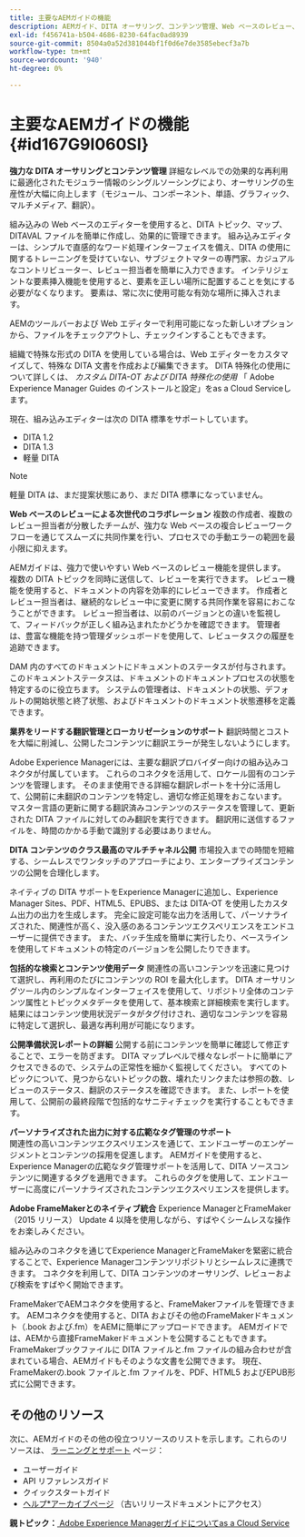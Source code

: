 ```yaml
---
title: 主要なAEMガイドの機能
description: AEMガイド、DITA オーサリング、コンテンツ管理、Web ベースのレビュー、翻訳、ローカリゼーション、マルチチャネル公開、およびFrameMakerの統合に関する主な機能を確認します。
exl-id: f456741a-b504-4686-8230-64fac0ad8939
source-git-commit: 8504a0a52d381044bf1f0d6e7de3585ebecf3a7b
workflow-type: tm+mt
source-wordcount: '940'
ht-degree: 0%

---
```


# 主要なAEMガイドの機能 {#id167G9I060SI}

**強力な DITA オーサリングとコンテンツ管理**
詳細なレベルでの効果的な再利用に最適化されたモジュラー情報のシングルソーシングにより、オーサリングの生産性が大幅に向上します（モジュール、コンポーネント、単語、グラフィック、マルチメディア、翻訳）。

組み込みの Web ベースのエディターを使用すると、DITA トピック、マップ、DITAVAL ファイルを簡単に作成し、効果的に管理できます。 組み込みエディターは、シンプルで直感的なワード処理インターフェイスを備え、DITA の使用に関するトレーニングを受けていない、サブジェクトマターの専門家、カジュアルなコントリビューター、レビュー担当者を簡単に入力できます。 インテリジェントな要素挿入機能を使用すると、要素を正しい場所に配置することを気にする必要がなくなります。 要素は、常に次に使用可能な有効な場所に挿入されます。

AEMのツールバーおよび Web エディターで利用可能になった新しいオプションから、ファイルをチェックアウトし、チェックインすることもできます。

組織で特殊な形式の DITA を使用している場合は、Web エディターをカスタマイズして、特殊な DITA 文書を作成および編集できます。 DITA 特殊化の使用について詳しくは、 *カスタム DITA-OT および DITA 特殊化の使用* 「 Adobe Experience Manager Guides のインストールと設定」をas a Cloud Serviceします。

現在、組み込みエディターは次の DITA 標準をサポートしています。

* DITA 1.2
* DITA 1.3
* 軽量 DITA


>[!NOTE]
>
> 軽量 DITA は、まだ提案状態にあり、まだ DITA 標準になっていません。

**Web ベースのレビューによる次世代のコラボレーション**
複数の作成者、複数のレビュー担当者が分散したチームが、強力な Web ベースの複合レビューワークフローを通じてスムーズに共同作業を行い、プロセスでの手動エラーの範囲を最小限に抑えます。

AEMガイドは、強力で使いやすい Web ベースのレビュー機能を提供します。 複数の DITA トピックを同時に送信して、レビューを実行できます。 レビュー機能を使用すると、ドキュメントの内容を効率的にレビューできます。 作成者とレビュー担当者は、継続的なレビュー中に変更に関する共同作業を容易におこなうことができます。 レビュー担当者は、以前のバージョンとの違いを監視して、フィードバックが正しく組み込まれたかどうかを確認できます。 管理者は、豊富な機能を持つ管理ダッシュボードを使用して、レビュータスクの履歴を追跡できます。

DAM 内のすべてのドキュメントにドキュメントのステータスが付与されます。 このドキュメントステータスは、ドキュメントのドキュメントプロセスの状態を特定するのに役立ちます。 システムの管理者は、ドキュメントの状態、デフォルトの開始状態と終了状態、およびドキュメントのドキュメント状態遷移を定義できます。

**業界をリードする翻訳管理とローカリゼーションのサポート**
翻訳時間とコストを大幅に削減し、公開したコンテンツに翻訳エラーが発生しないようにします。

Adobe Experience Managerには、主要な翻訳プロバイダー向けの組み込みコネクタが付属しています。 これらのコネクタを活用して、ロケール固有のコンテンツを管理します。 そのまま使用できる詳細な翻訳レポートを十分に活用して、公開前に未翻訳のコンテンツを特定し、適切な修正処理をおこないます。 マスター言語の更新に関する翻訳済みコンテンツのステータスを管理して、更新された DITA ファイルに対してのみ翻訳を実行できます。 翻訳用に送信するファイルを、時間のかかる手動で識別する必要はありません。

**DITA コンテンツのクラス最高のマルチチャネル公開**
市場投入までの時間を短縮する、シームレスでワンタッチのアプローチにより、エンタープライズコンテンツの公開を合理化します。

ネイティブの DITA サポートをExperience Managerに追加し、Experience Manager Sites、PDF、HTML5、EPUBS、または DITA-OT を使用したカスタム出力の出力を生成します。 完全に設定可能な出力を活用して、パーソナライズされた、関連性が高く、没入感のあるコンテンツエクスペリエンスをエンドユーザーに提供できます。 また、バッチ生成を簡単に実行したり、ベースラインを使用してドキュメントの特定のバージョンを公開したりできます。

**包括的な検索とコンテンツ使用データ**
関連性の高いコンテンツを迅速に見つけて選択し、再利用のたびにコンテンツの ROI を最大化します。 DITA オーサリングツール内のシンプルなインターフェイスを使用して、リポジトリ全体のコンテンツ属性とトピックメタデータを使用して、基本検索と詳細検索を実行します。 結果にはコンテンツ使用状況データがタグ付けされ、適切なコンテンツを容易に特定して選択し、最適な再利用が可能になります。

**公開準備状況レポートの詳細**
公開する前にコンテンツを簡単に確認して修正することで、エラーを防ぎます。 DITA マップレベルで様々なレポートに簡単にアクセスできるので、システムの正常性を細かく監視してください。 すべてのトピックについて、見つからないトピックの数、壊れたリンクまたは参照の数、レビューのステータス、翻訳のステータスを確認できます。 また、レポートを使用して、公開前の最終段階で包括的なサニティチェックを実行することもできます。

**パーソナライズされた出力に対する広範なタグ管理のサポート**\
関連性の高いコンテンツエクスペリエンスを通じて、エンドユーザーのエンゲージメントとコンテンツの採用を促進します。 AEMガイドを使用すると、Experience Managerの広範なタグ管理サポートを活用して、DITA ソースコンテンツに関連するタグを適用できます。 これらのタグを使用して、エンドユーザーに高度にパーソナライズされたコンテンツエクスペリエンスを提供します。

**Adobe FrameMakerとのネイティブ統合**
Experience ManagerとFrameMaker（2015 リリース） Update 4 以降を使用しながら、すばやくシームレスな操作をお楽しみください。

組み込みのコネクタを通じてExperience ManagerとFrameMakerを緊密に統合することで、Experience Managerコンテンツリポジトリとシームレスに連携できます。 コネクタを利用して、DITA コンテンツのオーサリング、レビューおよび検索をすばやく開始できます。

FrameMakerでAEMコネクタを使用すると、FrameMakerファイルを管理できます。 AEMコネクタを使用すると、DITA およびその他のFrameMakerドキュメント（.book および.fm）をAEMに簡単にアップロードできます。 AEMガイドでは、AEMから直接FrameMakerドキュメントを公開することもできます。 FrameMakerブックファイルに DITA ファイルと.fm ファイルの組み合わせが含まれている場合、AEMガイドもそのような文書を公開できます。 現在、FrameMakerの.book ファイルと.fm ファイルを、PDF、HTML5 およびEPUB形式に公開できます。

## その他のリソース

次に、AEMガイドのその他の役立つリソースのリストを示します。これらのリソースは、 [ラーニングとサポート](https://helpx.adobe.com/support/xml-documentation-for-experience-manager.html) ページ：

* ユーザーガイド
* API リファレンスガイド
* クイックスタートガイド
* [ヘルプ*アーカイブページ](https://helpx.adobe.com/xml-documentation-for-experience-manager/archive.html) （古いリリースドキュメントにアクセス）

**親トピック：**[ Adobe Experience Managerガイドについてas a Cloud Service](intro.md)
